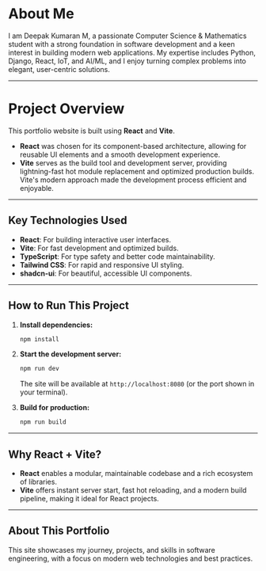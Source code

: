 # About Me

I am Deepak Kumaran M, a passionate Computer Science & Mathematics student with a strong foundation in software development and a keen interest in building modern web applications. My expertise includes Python, Django, React, IoT, and AI/ML, and I enjoy turning complex problems into elegant, user-centric solutions.

---

# Project Overview

This portfolio website is built using **React** and **Vite**.  
- **React** was chosen for its component-based architecture, allowing for reusable UI elements and a smooth development experience.
- **Vite** serves as the build tool and development server, providing lightning-fast hot module replacement and optimized production builds. Vite's modern approach made the development process efficient and enjoyable.

---

## Key Technologies Used

- **React**: For building interactive user interfaces.
- **Vite**: For fast development and optimized builds.
- **TypeScript**: For type safety and better code maintainability.
- **Tailwind CSS**: For rapid and responsive UI styling.
- **shadcn-ui**: For beautiful, accessible UI components.

---

## How to Run This Project

1. **Install dependencies:**
   ```sh
   npm install
   ```
2. **Start the development server:**
   ```sh
   npm run dev
   ```
   The site will be available at `http://localhost:8080` (or the port shown in your terminal).

3. **Build for production:**
   ```sh
   npm run build
   ```

---

## Why React + Vite?

- **React** enables a modular, maintainable codebase and a rich ecosystem of libraries.
- **Vite** offers instant server start, fast hot reloading, and a modern build pipeline, making it ideal for React projects.

---

## About This Portfolio

This site showcases my journey, projects, and skills in software engineering, with a focus on modern web technologies and best practices.
